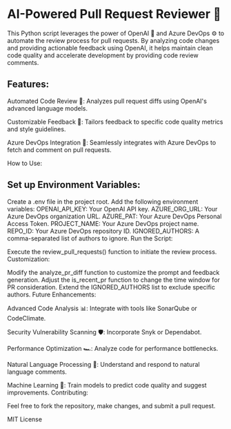 # AI-Powered Pull Request Reviewer 🚀

This Python script leverages the power of OpenAI 🧠 and Azure DevOps ⚙️ to automate the review process for pull requests. 
By analyzing code changes and providing actionable feedback using OpenAI, 
it helps maintain clean code quality and accelerate development by providing code review comments.

## Features:

Automated Code Review 🤖: Analyzes pull request diffs using OpenAI's advanced language models.

Customizable Feedback 📝: Tailors feedback to specific code quality metrics and style guidelines.

Azure DevOps Integration 🔗: Seamlessly integrates with Azure DevOps to fetch and comment on pull requests.

How to Use:

## Set up Environment Variables:

Create a .env file in the project root.
Add the following environment variables:
OPENAI_API_KEY: Your OpenAI API key.
AZURE_ORG_URL: Your Azure DevOps organization URL.
AZURE_PAT: Your Azure DevOps Personal Access Token.
PROJECT_NAME: Your Azure DevOps project name.
REPO_ID: Your Azure DevOps repository ID.
IGNORED_AUTHORS: A comma-separated list of authors to ignore.
Run the Script:

Execute the review_pull_requests() function to initiate the review process.
Customization:

Modify the analyze_pr_diff function to customize the prompt and feedback generation.
Adjust the is_recent_pr function to change the time window for PR consideration.
Extend the IGNORED_AUTHORS list to exclude specific authors.
Future Enhancements:

Advanced Code Analysis 📊: Integrate with tools like SonarQube or CodeClimate.

Security Vulnerability Scanning 🛡️: Incorporate Snyk or Dependabot.

Performance Optimization 🏎️: Analyze code for performance bottlenecks.

Natural Language Processing 💬: Understand and respond to natural language comments.

Machine Learning 🧠: Train models to predict code quality and suggest improvements.
Contributing:

 Feel free to fork the repository, make changes, and submit a pull request.

MIT License
